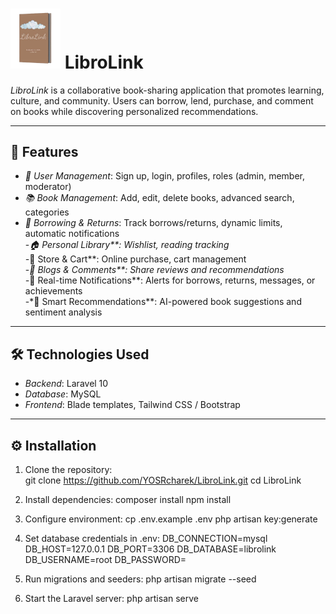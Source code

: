 # <img src="./public/assets/img/libroLogo.png" alt="LibroLink Logo" width="80" /> LibroLink

*LibroLink* is a collaborative book-sharing application that promotes learning, culture, and community. Users can borrow, lend, purchase, and comment on books while discovering personalized recommendations.

---

## 🚀 Features

- *👤 User Management*: Sign up, login, profiles, roles (admin, member, moderator)  
- *📚 Book Management*: Add, edit, delete books, advanced search, categories  
- *🔄 Borrowing & Returns*: Track borrows/returns, dynamic limits, automatic notifications  
-*🏠 Personal Library**: Wishlist, reading tracking  
-*🛒 Store & Cart**: Online purchase, cart management  
-*📝 Blogs & Comments**: Share reviews and recommendations  
-*🔔 Real-time Notifications**: Alerts for borrows, returns, messages, or achievements  
-*🤖 Smart Recommendations**: AI-powered book suggestions and sentiment analysis

---

## 🛠 Technologies Used

- *Backend*: Laravel 10  
- *Database*: MySQL  
- *Frontend*: Blade templates, Tailwind CSS / Bootstrap  

---

## ⚙ Installation

1. Clone the repository:  
git clone https://github.com/YOSRcharek/LibroLink.git
cd LibroLink

2. Install dependencies:
composer install
npm install

3. Configure environment:
cp .env.example .env
php artisan key:generate

4. Set database credentials in .env:
DB_CONNECTION=mysql
DB_HOST=127.0.0.1
DB_PORT=3306
DB_DATABASE=librolink
DB_USERNAME=root
DB_PASSWORD=

5. Run migrations and seeders:
php artisan migrate --seed

6. Start the Laravel server:
php artisan serve